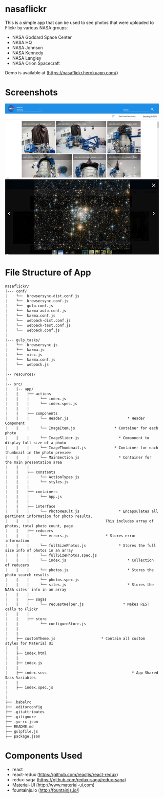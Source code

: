 # nasaflickr
This is a simple app that can be used to see photos that were uploaded to Flickr by various NASA groups:
* NASA Goddard Space Center
* NASA HQ
* NASA Johnson
* NASA Kennedy
* NASA Langley
* NASA Orion Spacecraft

Demo is available at (https://nasaflickr.herokuapp.com/)

# Screenshots
  <img src="nasaflickr1.png" alt="search">
  <img src="nasaflickr2.png" alt="slider">



# File Structure of App

```
nasaflickr/
├--- conf/
|    └──  browsersync-dist.conf.js
|    └──  browsersync.conf.js     
|    └──  gulp.conf.js	
|    └──  karma-auto.conf.js	
|    └──  karma.conf.js                           
│    └──  webpack-dist.conf.js               
│    └──  webpack-test.conf.js 
|    └──  webpack.conf.js   
|
├--- gulp_tasks/
|    └──  browsersync.js
|    └──  karma.js     
|    └──  misc.js	
|    └──  karma.conf.js                           
│    └──  webpack.js              
│  
|-- resources/
|
|-- src/
|    |-- app/
|    |    ├── actions 
|    |    | 	└── index.js
|    |    |		└── index.spec.js
|    |	  |
|    |    ├── components 
|    |    |		└── Header.js					        * Header Component
|    |    | 	└── ImageItem.js        		  * Container for each photo
|    |	  |		└── ImageSlider.js  			    * Component to display full size of a photo
|    |	  |		└── ImageThumbnail.js  			  * Container for each thumbnail in the photo preview
|    |	  |		└── MainSection.js  			    * Container for the main presentation area
|    | 	  |
|	 |	  ├── constants 
|    |    |		└── ActionTypes.js
|    |    |		└── styles.js        
|    |	  |		
|    |    ├── containers 
|    |    |		└── App.js
|    |    |		
|	 |	  ├── interface 
|    |    |		└── PhotoResult.js				    * Encapsulates all pertinent information for photo results.     
|    |    |	                                  This includes array of photos, total photo count, page.
|	 |	  ├── reducers 
|    |    |		└── errors.js                 * Stores error information
|	 |	  |		└── fullSizePhotos.js			    * Stores the full size info of photos in an array
|    |    |		└── fullSizePhotos.spec.js
|    |    |		└── index.js					        * Collection of reducers
|	 |	  |     └── photos.js					        * Stores the photo search results
|    |    |		└── photos.spec.js
|	 |	  |		└── sites.js					        * Stores the NASA sites' info in an array
|	 |	  |
|	 |	  ├── sagas
|	 |	  |		└── requestHelper.js			      * Makes REST calls to Flickr
|	 |	  |
|	 |	  ├── store
|	 |	  		└── configureStore.js
|	 |	  
|    |    
|    ├── customTheme.js                     * Contain all custom styles for Material UI
│    │   
│    ├── index.html                          
|    |                                      
|    ├── index.js  
|    |
|    ├── index.scss 							          * App Shared Sass Variables
|    |
|    ├── index.spec.js
|   
|
├── .babelrc                       
├── .editorconfig                         
├── .gitattributes                             
├── .gitignore                          
├── .yo-rc.json                          
├── README.md                   
├── gulpfile.js                        
├── package.json                       
```


# Components Used
* react
* react-redux (https://github.com/reactjs/react-redux)
* redux-saga (https://github.com/redux-saga/redux-saga)
* Material-UI (http://www.material-ui.com)
* fountainjs.io (http://fountainjs.io/)

